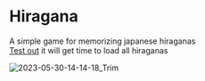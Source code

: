 # Hiragana
A simple game for memorizing japanese hiraganas \
[Test out](https://wasixxd.github.io/Hiragana/index.html) it will get time to load all hiraganas

![2023-05-30-14-14-18_Trim](https://github.com/WasixXD/Hiragana/assets/66091116/fc1a3685-287c-4600-a48c-3d744971bad1)
